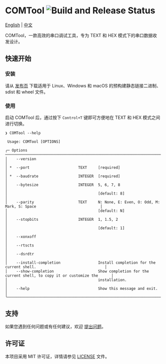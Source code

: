 # COMTool ![Build and Release Status](https://github.com/hydrotho/COMTool/actions/workflows/main.yml/badge.svg)

[English](README.md) | [中文](README_zh.md)

COMTool，一款高效的串口调试工具，专为 TEXT 和 HEX 模式下的串口数据收发设计。

## 快速开始

### 安装

请从 [发布页](https://github.com/hydrotho/COMTool/releases/latest) 下载适用于 Linux、Windows 和 macOS 的预构建静态链接二进制、sdist 和 wheel 文件。

### 使用

启动 COMTool 后，通过按下 `Control+T` 键即可方便地在 TEXT 和 HEX 模式之间进行切换。

```shell
❯ COMTool --help

 Usage: COMTool [OPTIONS]

╭─ Options ───────────────────────────────────────────────────────────────────────────────────────────────────────╮
│    --version                                                                                                    │
│ *  --port                      TEXT     [required]                                                              │
│ *  --baudrate                  INTEGER  [required]                                                              │
│    --bytesize                  INTEGER  5, 6, 7, 8                                                              │
│                                         [default: 8]                                                            │
│    --parity                    TEXT     N: None, E: Even, O: Odd, M: Mark, S: Space                             │
│                                         [default: N]                                                            │
│    --stopbits                  INTEGER  1, 1.5, 2                                                               │
│                                         [default: 1]                                                            │
│    --xonxoff                                                                                                    │
│    --rtscts                                                                                                     │
│    --dsrdtr                                                                                                     │
│    --install-completion                 Install completion for the current shell.                               │
│    --show-completion                    Show completion for the current shell, to copy it or customize the      │
│                                         installation.                                                           │
│    --help                               Show this message and exit.                                             │
╰─────────────────────────────────────────────────────────────────────────────────────────────────────────────────╯
```

## 支持

如果您遇到任何问题或有任何建议，欢迎 [提出问题](https://github.com/hydrotho/COMTool/issues)。

## 许可证

本项目采用 MIT 许可证，详情请参见 [LICENSE](LICENSE) 文件。
